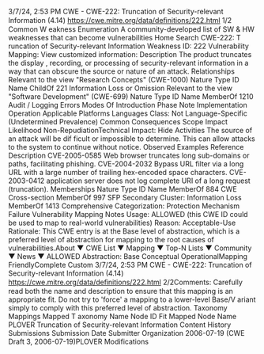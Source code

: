 3/7/24, 2:53 PM CWE - CWE-222: Truncation of Security-relevant Information (4.14)
https://cwe.mitre.org/data/deﬁnitions/222.html 1/2
Common W eakness Enumeration
A community-developed list of SW & HW weaknesses that can become
vulnerabilities
Home Search
CWE-222: T runcation of Security-relevant Information
Weakness ID: 222
Vulnerability Mapping: 
View customized information:
 Description
The product truncates the display , recording, or processing of security-relevant information in a way that can obscure the source or
nature of an attack.
 Relationships
 Relevant to the view "Research Concepts" (CWE-1000)
Nature Type ID Name
ChildOf 221 Information Loss or Omission
 Relevant to the view "Software Development" (CWE-699)
Nature Type ID Name
MemberOf 1210 Audit / Logging Errors
 Modes Of Introduction
Phase Note
Implementation
Operation
 Applicable Platforms
Languages
Class: Not Language-Specific (Undetermined Prevalence)
 Common Consequences
Scope Impact Likelihood
Non-RepudiationTechnical Impact: Hide Activities
The source of an attack will be dif ficult or impossible to determine. This can allow attacks to the
system to continue without notice.
 Observed Examples
Reference Description
CVE-2005-0585 Web browser truncates long sub-domains or paths, facilitating phishing.
CVE-2004-2032 Bypass URL filter via a long URL with a large number of trailing hex-encoded space characters.
CVE-2003-0412 application server does not log complete URI of a long request (truncation).
 Memberships
Nature Type ID Name
MemberOf 884 CWE Cross-section
MemberOf 997 SFP Secondary Cluster: Information Loss
MemberOf 1413 Comprehensive Categorization: Protection Mechanism Failure
 Vulnerability Mapping Notes
Usage: ALLOWED (this CWE ID could be used to map to real-world vulnerabilities)
Reason: Acceptable-Use
Rationale:
This CWE entry is at the Base level of abstraction, which is a preferred level of abstraction for mapping to the root causes of
vulnerabilities.About ▼ CWE List ▼ Mapping ▼ Top-N Lists ▼ Community ▼ News ▼
ALLOWED
Abstraction: Base
Conceptual OperationalMapping
FriendlyComplete Custom
3/7/24, 2:53 PM CWE - CWE-222: Truncation of Security-relevant Information (4.14)
https://cwe.mitre.org/data/deﬁnitions/222.html 2/2Comments:
Carefully read both the name and description to ensure that this mapping is an appropriate fit. Do not try to 'force' a mapping to a
lower-level Base/V ariant simply to comply with this preferred level of abstraction.
 Taxonomy Mappings
Mapped T axonomy Name Node ID Fit Mapped Node Name
PLOVER Truncation of Security-relevant Information
 Content History
 Submissions
Submission Date Submitter Organization
2006-07-19
(CWE Draft 3, 2006-07-19)PLOVER
 Modifications